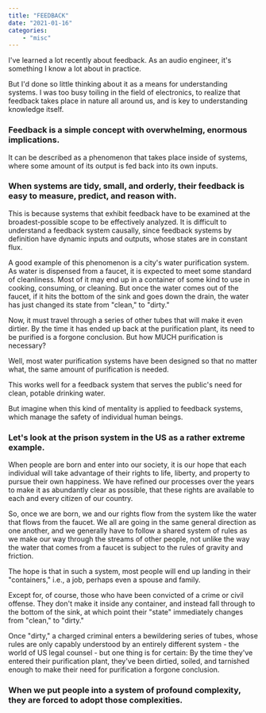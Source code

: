 ```yaml
---
title: "FEEDBACK"
date: "2021-01-16"
categories:
    - "misc"
---
```

I've learned a lot recently about feedback. As an audio engineer, it's something I know a lot about in practice.

But I'd done so little thinking about it as a means for understanding systems. I was too busy toiling in the field of electronics, to realize that feedback
takes place in nature all around us, and is key to understanding knowledge
itself.

### Feedback is a simple concept with overwhelming, enormous implications.

It can be described as a phenomenon that takes place inside of systems,
where some amount of its output is fed back into its own inputs.

### When systems are tidy, small, and orderly, their feedback is easy to measure, predict, and reason with.

This is because systems that exhibit feedback have to be examined at the broadest-possible scope
to be effectively analyzed. It is difficult to understand a feedback system causally, since feedback systems by definition have dynamic inputs and outputs, whose states are in
constant flux.

A good example of this phenomenon is a city's water purification system. As water is dispensed from a faucet, it is expected to meet some standard of cleanliness. Most of
it may end up in a container of some kind to use in cooking, consuming, or cleaning. But once the water comes out of the faucet, if it hits the bottom of the sink and goes
down the drain, the water has just changed its state from "clean," to "dirty."

Now, it must travel through a series of other tubes that will make it even dirtier. By the time it has ended up back at the purification plant, its need to be purified is a
forgone conclusion. But how MUCH purification is necessary?

Well, most water purification systems have been designed so that no matter what, the same amount of purification is needed.

This works well for a feedback system that serves the public's need for clean, potable drinking water.

But imagine when this kind of mentality is applied to feedback systems, which manage the safety of individual human beings.

### Let's look at the prison system in the US as a rather extreme example.

When people are born and enter into our society, it is our hope that each individual will take advantage of their rights to life, liberty, and property to pursue their own
happiness. We have refined our processes over the years to make it as abundantly clear as possible, that these rights are available to each and every citizen of our country.

So, once we are born, we and our rights flow from the system like the water that flows from the faucet. We all are going in the same
general direction as one another, and we generally have to follow a shared system of rules as we make our way through the streams of other people, not unlike the way the
water that comes from a faucet is subject to the rules of gravity and friction.

The hope is that in such a system, most people will end up landing in their "containers," i.e., a job, perhaps even a spouse and family.

Except for, of course, those who have been convicted of a crime or civil offense. They don't make it inside any container, and instead fall through to the bottom of the sink,
at which point their "state" immediately changes from "clean," to "dirty."

Once "dirty," a charged criminal enters a bewildering series of tubes, whose rules are only capably understood by an entirely different system - the world of US legal counsel - but one thing is for certain: By the time they've entered their purification plant, they've been dirtied, soiled, and tarnished enough to make their need for purification a
    forgone conclusion.

### When we put people into a system of profound complexity, they are forced to adopt those complexities.
